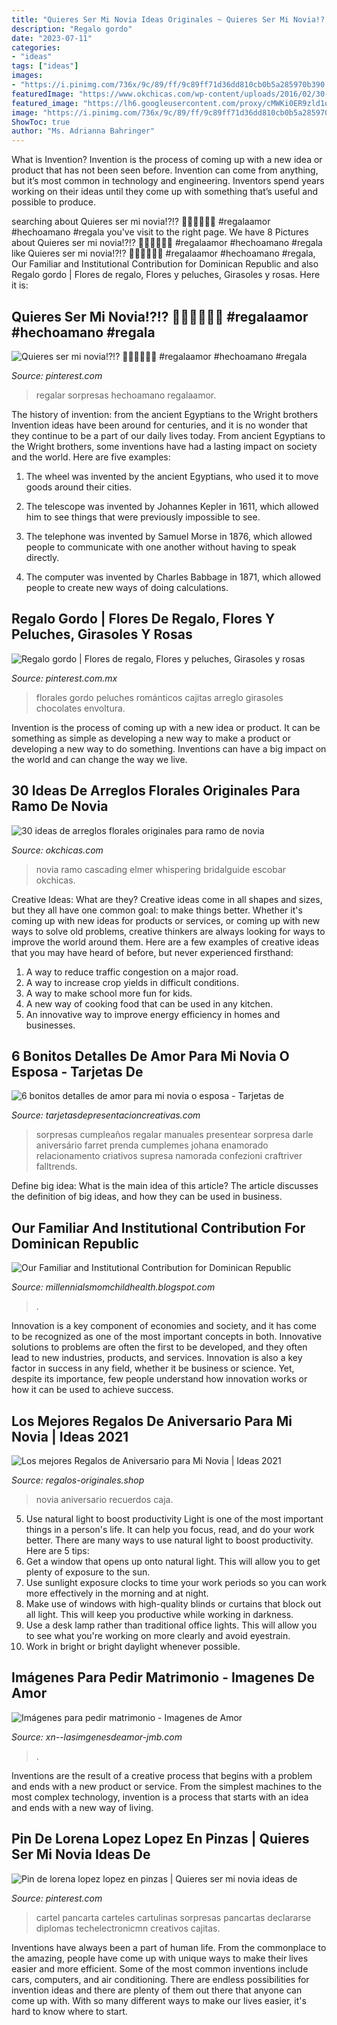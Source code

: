 ```yaml
---
title: "Quieres Ser Mi Novia Ideas Originales ~ Quieres Ser Mi Novia!?!? 💞👏🏻💞👏🏻 #regalaamor #hechoamano #regala"
description: "Regalo gordo"
date: "2023-07-11"
categories:
- "ideas"
tags: ["ideas"]
images:
- "https://i.pinimg.com/736x/9c/89/ff/9c89ff71d36dd810cb0b5a285970b390.jpg"
featuredImage: "https://www.okchicas.com/wp-content/uploads/2016/02/30-ideas-de-arreglos-florales-originales-para-ramo-de-novia-1.jpg"
featured_image: "https://lh6.googleusercontent.com/proxy/cMWKi0ER9zld1oNX5MXN189Par23c5LD8vsgtfgnPUylO00PsjFjb8hhsNj-TPw-H3CRpIWXTVuurhHPVWGLbL_8ru0=w1200-h630-n-k-no-nu"
image: "https://i.pinimg.com/736x/9c/89/ff/9c89ff71d36dd810cb0b5a285970b390.jpg"
ShowToc: true
author: "Ms. Adrianna Bahringer"
---
```



What is Invention?
Invention is the process of coming up with a new idea or product that has not been seen before. Invention can come from anything, but it’s most common in technology and engineering. Inventors spend years working on their ideas until they come up with something that’s useful and possible to produce.

	

		
searching about Quieres ser mi novia!?!? 💞👏🏻💞👏🏻 #regalaamor #hechoamano #regala you've visit to the right page. We have 8 Pictures about Quieres ser mi novia!?!? 💞👏🏻💞👏🏻 #regalaamor #hechoamano #regala like Quieres ser mi novia!?!? 💞👏🏻💞👏🏻 #regalaamor #hechoamano #regala, Our Familiar and Institutional Contribution for Dominican Republic and also Regalo gordo | Flores de regalo, Flores y peluches, Girasoles y rosas. Here it is:
		
    
## Quieres Ser Mi Novia!?!? 💞👏🏻💞👏🏻 #regalaamor #hechoamano #regala

<img loading=lazy src="https://i.pinimg.com/736x/9c/89/ff/9c89ff71d36dd810cb0b5a285970b390.jpg" onerror="this.onerror=null;this.src='https://tse2.mm.bing.net/th?id=OIP.7WnINw9Gze5FwrB86ObRNQHaJQ&amp;pid=15.1';" alt="Quieres ser mi novia!?!? 💞👏🏻💞👏🏻 #regalaamor #hechoamano #regala">

_Source: pinterest.com_

>regalar sorpresas hechoamano regalaamor. 

	

The history of invention: from the ancient Egyptians to the Wright brothers
Invention ideas have been around for centuries, and it is no wonder that they continue to be a part of our daily lives today. From ancient Egyptians to the Wright brothers, some inventions have had a lasting impact on society and the world. Here are five examples:
1) The wheel was invented by the ancient Egyptians, who used it to move goods around their cities.

2) The telescope was invented by Johannes Kepler in 1611, which allowed him to see things that were previously impossible to see.

3) The telephone was invented by Samuel Morse in 1876, which allowed people to communicate with one another without having to speak directly.

4) The computer was invented by Charles Babbage in 1871, which allowed people to create new ways of doing calculations.

    
## Regalo Gordo | Flores De Regalo, Flores Y Peluches, Girasoles Y Rosas

<img loading=lazy src="https://i.pinimg.com/736x/52/7b/b9/527bb90d71a981148868e81ebbb50d1d.jpg" onerror="this.onerror=null;this.src='https://tse2.mm.bing.net/th?id=OIP.KDKz6cP3M8m5uKQEAUh4EwHaJ4&amp;pid=15.1';" alt="Regalo gordo | Flores de regalo, Flores y peluches, Girasoles y rosas">

_Source: pinterest.com.mx_

>florales gordo peluches románticos cajitas arreglo girasoles chocolates envoltura. 

	

Invention is the process of coming up with a new idea or product. It can be something as simple as developing a new way to make a product or developing a new way to do something. Inventions can have a big impact on the world and can change the way we live.

    
## 30 Ideas De Arreglos Florales Originales Para Ramo De Novia

<img loading=lazy src="https://www.okchicas.com/wp-content/uploads/2016/02/30-ideas-de-arreglos-florales-originales-para-ramo-de-novia-1.jpg" onerror="this.onerror=null;this.src='https://tse4.mm.bing.net/th?id=OIP.GSiAtyJeEwuF2W39WsN3UQHaLG&amp;pid=15.1';" alt="30 ideas de arreglos florales originales para ramo de novia">

_Source: okchicas.com_

>novia ramo cascading elmer whispering bridalguide escobar okchicas. 

	

Creative Ideas: What are they?
Creative ideas come in all shapes and sizes, but they all have one common goal: to make things better. Whether it's coming up with new ideas for products or services, or coming up with new ways to solve old problems, creative thinkers are always looking for ways to improve the world around them. Here are a few examples of creative ideas that you may have heard of before, but never experienced firsthand: 
1. A way to reduce traffic congestion on a major road.
2. A way to increase crop yields in difficult conditions.
3. A way to make school more fun for kids.
4. A new way of cooking food that can be used in any kitchen.
5. An innovative way to improve energy efficiency in homes and businesses.

    
## 6 Bonitos Detalles De Amor Para Mi Novia O Esposa - Tarjetas De

<img loading=lazy src="https://tarjetasdepresentacioncreativas.com/wp-content/uploads/2019/07/detalles-de-amor-para-mi-novia-faciles.jpg" onerror="this.onerror=null;this.src='https://tse1.mm.bing.net/th?id=OIP.JgApI4R4TfBBV8EG-Y6sxwAAAA&amp;pid=15.1';" alt="6 bonitos detalles de amor para mi novia o esposa - Tarjetas de">

_Source: tarjetasdepresentacioncreativas.com_

>sorpresas cumpleaños regalar manuales presentear sorpresa darle aniversário farret prenda cumplemes johana enamorado relacionamento criativos supresa namorada confezioni craftriver falltrends. 

	

Define big idea: What is the main idea of this article?
The article discusses the definition of big ideas, and how they can be used in business.

    
## Our Familiar And Institutional Contribution For Dominican Republic

<img loading=lazy src="https://lh6.googleusercontent.com/proxy/cMWKi0ER9zld1oNX5MXN189Par23c5LD8vsgtfgnPUylO00PsjFjb8hhsNj-TPw-H3CRpIWXTVuurhHPVWGLbL_8ru0=w1200-h630-n-k-no-nu" onerror="this.onerror=null;this.src='https://tse4.mm.bing.net/th?id=OIP.iIQhOs-VSEK51pYwez3RDgHaFj&amp;pid=15.1';" alt="Our Familiar and Institutional Contribution for Dominican Republic">

_Source: millennialsmomchildhealth.blogspot.com_

>. 

	

Innovation is a key component of economies and society, and it has come to be recognized as one of the most important concepts in both. Innovative solutions to problems are often the first to be developed, and they often lead to new industries, products, and services. Innovation is also a key factor in success in any field, whether it be business or science. Yet, despite its importance, few people understand how innovation works or how it can be used to achieve success.

    
## Los Mejores Regalos De Aniversario Para Mi Novia | Ideas 2021

<img loading=lazy src="https://regalos-originales.shop/wp-content/uploads/2020/10/REgalos-aniversario.jpg" onerror="this.onerror=null;this.src='https://tse1.mm.bing.net/th?id=OIP.RDh-8gRXwwTN7tESWZDVqgAAAA&amp;pid=15.1';" alt="Los mejores Regalos de Aniversario para Mi Novia | Ideas 2021">

_Source: regalos-originales.shop_

>novia aniversario recuerdos caja. 

	

5) Use natural light to boost productivity
Light is one of the most important things in a person's life. It can help you focus, read, and do your work better. There are many ways to use natural light to boost productivity. Here are 5 tips:
1) Get a window that opens up onto natural light. This will allow you to get plenty of exposure to the sun.
2) Use sunlight exposure clocks to time your work periods so you can work more effectively in the morning and at night.
3) Make use of windows with high-quality blinds or curtains that block out all light. This will keep you productive while working in darkness.
4) Use a desk lamp rather than traditional office lights. This will allow you to see what you're working on more clearly and avoid eyestrain.
5) Work in bright or bright daylight whenever possible.

    
## Imágenes Para Pedir Matrimonio - Imagenes De Amor

<img loading=lazy src="http://www.xn--lasimgenesdeamor-jmb.com/wp-content/uploads/2016/04/Te-quieres-casar-conmigo.jpg" onerror="this.onerror=null;this.src='https://tse3.mm.bing.net/th?id=OIP.X7NMok1jiGdys-hfsFdurAHaE8&amp;pid=15.1';" alt="Imágenes para pedir matrimonio - Imagenes de Amor">

_Source: xn--lasimgenesdeamor-jmb.com_

>. 

	

Inventions are the result of a creative process that begins with a problem and ends with a new product or service. From the simplest machines to the most complex technology, invention is a process that starts with an idea and ends with a new way of living.

    
## Pin De Lorena Lopez Lopez En Pinzas | Quieres Ser Mi Novia Ideas De

<img loading=lazy src="https://i.pinimg.com/736x/4f/58/04/4f58049a1ad535a6ef24624c3eb116db.jpg" onerror="this.onerror=null;this.src='https://tse2.mm.bing.net/th?id=OIP.6_FyTcq3MWDW3jIawIj-9QHaJ3&amp;pid=15.1';" alt="Pin de lorena lopez lopez en pinzas | Quieres ser mi novia ideas de">

_Source: pinterest.com_

>cartel pancarta carteles cartulinas sorpresas pancartas declararse diplomas techelectronicmn creativos cajitas. 

	

Inventions have always been a part of human life. From the commonplace to the amazing, people have come up with unique ways to make their lives easier and more efficient. Some of the most common inventions include cars, computers, and air conditioning. There are endless possibilities for invention ideas and there are plenty of them out there that anyone can come up with. With so many different ways to make our lives easier, it's hard to know where to start.


